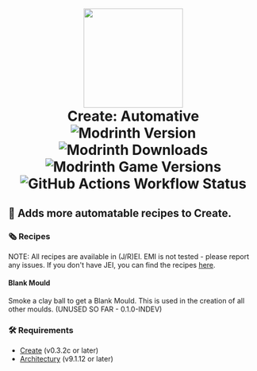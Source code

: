 <h1 align="center">
    <img src="https://cdn.modrinth.com/data/3fge69UN/9c526bfa5cdbb91825fad2fa81ae71032dc73f9e_96.webp" width=200> <br>
    Create: Automative<br>
    <img alt="Modrinth Version" src="https://img.shields.io/modrinth/v/3fge69UN?style=for-the-badge">
    <img alt="Modrinth Downloads" src="https://img.shields.io/modrinth/dt/3fge69UN?style=for-the-badge">
    <img alt="Modrinth Game Versions" src="https://img.shields.io/modrinth/game-versions/3fge69UN?style=for-the-badge">
    <img alt="GitHub Actions Workflow Status" src="https://img.shields.io/github/actions/workflow/status/ThePandaParade/CreateAutomative/test-server.yml?style=for-the-badge">
</h1>
<h2> 🌾 Adds more automatable recipes to Create. </h2>

### 🗞️ Recipes
NOTE: All recipes are available in (J/R)EI. EMI is not tested - please report any issues.
If you don't have JEI, you can find the recipes [here](RecipesAndTodo.md).

#### Blank Mould
Smoke a clay ball to get a Blank Mould. This is used in the creation of all other moulds. (UNUSED SO FAR - 0.1.0-INDEV)

### 🛠️ Requirements
- [Create](https://modrinth.com/mod/create) (v0.3.2c or later)
- [Architectury](https://modrinth.com/mod/architectury) (v9.1.12 or later)

